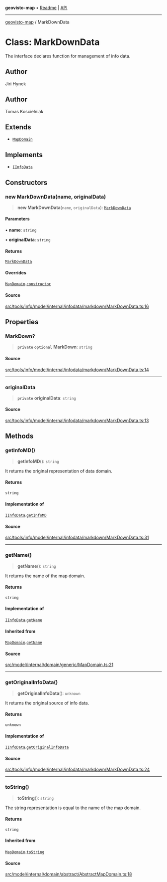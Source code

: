 **geovisto-map** • [Readme](../README.md) \| [API](../globals.md)

***

[geovisto-map](../README.md) / MarkDownData

# Class: MarkDownData

The interface declares function for management of info data.

## Author

Jiri Hynek

## Author

Tomas Koscielniak

## Extends

- [`MapDomain`](MapDomain.md)

## Implements

- [`IInfoData`](../interfaces/IInfoData.md)

## Constructors

### new MarkDownData(name, originalData)

> **new MarkDownData**(`name`, `originalData`): [`MarkDownData`](MarkDownData.md)

#### Parameters

• **name**: `string`

• **originalData**: `string`

#### Returns

[`MarkDownData`](MarkDownData.md)

#### Overrides

[`MapDomain`](MapDomain.md).[`constructor`](MapDomain.md#constructors)

#### Source

[src/tools/info/model/internal/infodata/markdown/MarkDownData.ts:16](https://github.com/geovisto/geovisto-map/blob/e22d774889dbc28cc1ec62933ecf6bab6690f172/src/tools/info/model/internal/infodata/markdown/MarkDownData.ts#L16)

## Properties

### MarkDown?

> **`private`** **`optional`** **MarkDown**: `string`

#### Source

[src/tools/info/model/internal/infodata/markdown/MarkDownData.ts:14](https://github.com/geovisto/geovisto-map/blob/e22d774889dbc28cc1ec62933ecf6bab6690f172/src/tools/info/model/internal/infodata/markdown/MarkDownData.ts#L14)

***

### originalData

> **`private`** **originalData**: `string`

#### Source

[src/tools/info/model/internal/infodata/markdown/MarkDownData.ts:13](https://github.com/geovisto/geovisto-map/blob/e22d774889dbc28cc1ec62933ecf6bab6690f172/src/tools/info/model/internal/infodata/markdown/MarkDownData.ts#L13)

## Methods

### getInfoMD()

> **getInfoMD**(): `string`

It returns the original representation of data domain.

#### Returns

`string`

#### Implementation of

[`IInfoData`](../interfaces/IInfoData.md).[`getInfoMD`](../interfaces/IInfoData.md#getinfomd)

#### Source

[src/tools/info/model/internal/infodata/markdown/MarkDownData.ts:31](https://github.com/geovisto/geovisto-map/blob/e22d774889dbc28cc1ec62933ecf6bab6690f172/src/tools/info/model/internal/infodata/markdown/MarkDownData.ts#L31)

***

### getName()

> **getName**(): `string`

It returns the name of the map domain.

#### Returns

`string`

#### Implementation of

[`IInfoData`](../interfaces/IInfoData.md).[`getName`](../interfaces/IInfoData.md#getname)

#### Inherited from

[`MapDomain`](MapDomain.md).[`getName`](MapDomain.md#getname)

#### Source

[src/model/internal/domain/generic/MapDomain.ts:21](https://github.com/geovisto/geovisto-map/blob/e22d774889dbc28cc1ec62933ecf6bab6690f172/src/model/internal/domain/generic/MapDomain.ts#L21)

***

### getOriginalInfoData()

> **getOriginalInfoData**(): `unknown`

It returns the original source of info data.

#### Returns

`unknown`

#### Implementation of

[`IInfoData`](../interfaces/IInfoData.md).[`getOriginalInfoData`](../interfaces/IInfoData.md#getoriginalinfodata)

#### Source

[src/tools/info/model/internal/infodata/markdown/MarkDownData.ts:24](https://github.com/geovisto/geovisto-map/blob/e22d774889dbc28cc1ec62933ecf6bab6690f172/src/tools/info/model/internal/infodata/markdown/MarkDownData.ts#L24)

***

### toString()

> **toString**(): `string`

The string representation is equal to the name of the map domain.

#### Returns

`string`

#### Inherited from

[`MapDomain`](MapDomain.md).[`toString`](MapDomain.md#tostring)

#### Source

[src/model/internal/domain/abstract/AbstractMapDomain.ts:18](https://github.com/geovisto/geovisto-map/blob/e22d774889dbc28cc1ec62933ecf6bab6690f172/src/model/internal/domain/abstract/AbstractMapDomain.ts#L18)
